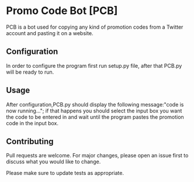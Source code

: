# Promo Code Bot [PCB]

PCB is a bot used for copying any kind of promotion codes from a Twitter account and pasting it on a website.

## Configuration

In order to configure the program first run setup.py file, after that PCB.py will be ready to run.

## Usage

After configuration,PCB.py should display the following message:"code is now running..."; 
if that happens you should select the input box you want the code to be entered in and wait
until the program pastes the promotion code in the input box.

## Contributing

Pull requests are welcome. For major changes, please open an issue first to discuss what you would like to change.

Please make sure to update tests as appropriate.

